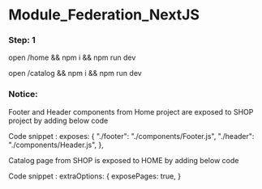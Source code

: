 # Module_Federation_NextJS

### Step: 1


open /home && npm i && npm run dev



open /catalog && npm i && npm run dev



### Notice: 

Footer and Header components from Home project are exposed to SHOP project by adding below code

Code snippet : 
        exposes: {
          "./footer": "./components/Footer.js",
          "./header": "./components/Header.js",
        },


Catalog page from SHOP is exposed to HOME  by adding below code

Code snippet : 
     extraOptions: {
          exposePages: true,
        }
